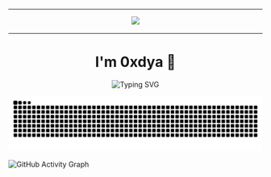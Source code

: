 

---


<p align="center">
  <img src="https://github.com/0xdya/0xdya/assets/your_custom_profile_image.gif" width="200px"/>
</p>


---
<h1 align="center">I'm 0xdya 🌌</h1><p align="center">
  <img src="https://readme-typing-svg.demolab.com?font=Fira+Code&size=24&pause=0&width=435&lines=Cybersecurity;Full+Stack+Dev;Linux+User" alt="Typing SVG" />
</p>

<p align="center">
  <picture>
    <source media="(prefers-color-scheme: dark)" srcset="https://github.com/0xdya/0xdya/blob/output/github-snake-dark.svg" />
    <source media="(prefers-color-scheme: light)" srcset="https://github.com/0xdya/0xdya/blob/output/github-snake.svg" />
    <img alt="Snake animation" src="https://github.com/0xdya/0xdya/blob/output/github-snake.svg" />
  </picture>
</p>



![GitHub Activity Graph](https://github-readme-activity-graph.vercel.app/graph?username=0xdya\&bg_color=0d1117\&color=58a6ff\&line=2d96ff\&point=ffffff\&area=true\&hide_border=true)
